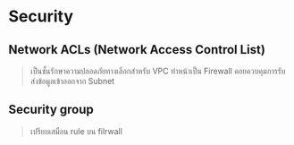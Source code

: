 # Security

## Network ACLs (Network Access Control List)
> เป็นชั้นรักษาความปลอดภัยทางเลือกสำหรับ VPC ทำหน้าเป็น Firewall คอยควบคุมการรับส่งข้อมูลเข้าออกจาก Subnet

## Security group
> เปรียบเสมือน rule บน filrwall
